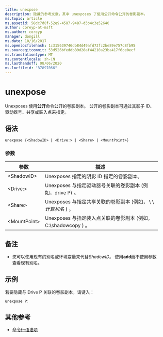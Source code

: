 ```yaml
---
title: unexpose
description: 隐藏的参考文章，其中 unexposes 了使用公开命令公开的卷影副本。
ms.topic: article
ms.assetid: 58dc7d0f-52e9-4587-9487-d3b4c3e52640
author: coreyp-at-msft
ms.author: coreyp
manager: dongill
ms.date: 10/16/2017
ms.openlocfilehash: 1c315639746db84d49afd72fc2be89e757c8fb95
ms.sourcegitcommit: 53d526bfeddb89d28af44210a23ba417f6ce0ecf
ms.translationtype: MT
ms.contentlocale: zh-CN
ms.lasthandoff: 08/06/2020
ms.locfileid: "87897066"
---
```

# <a name="unexpose"></a>unexpose

Unexposes 使用**公开**命令公开的卷影副本。 公开的卷影副本可通过其影子 ID、驱动器号、共享或装入点来指定。



## <a name="syntax"></a>语法

```
unexpose {<ShadowID> | <Drive:> | <Share> | <MountPoint>}
```

### <a name="parameters"></a>参数

|参数|描述|
|---------|-----------|
|\<ShadowID>|Unexposes 指定的阴影 ID 指定的卷影副本。|
|\<Drive:>|Unexposes 与指定驱动器号关联的卷影副本 (例如，drive P) 。|
|\<Share>|Unexposes 与指定共享关联的卷影副本 (例如， \\ \\ *计算机名* \) 。|
|\<MountPoint>|Unexposes 与指定装入点关联的卷影副本 (例如，C:\shadowcopy \) 。|

## <a name="remarks"></a>备注

-   您可以使用现有的别名或环境变量来代替*ShadowID*。 使用**add**而不使用参数查看现有别名。

## <a name="examples"></a>示例

若要隐藏与 Drive P 关联的卷影副本，请键入：
```
unexpose P:
```

## <a name="additional-references"></a>其他参考

- [命令行语法项](command-line-syntax-key.md)